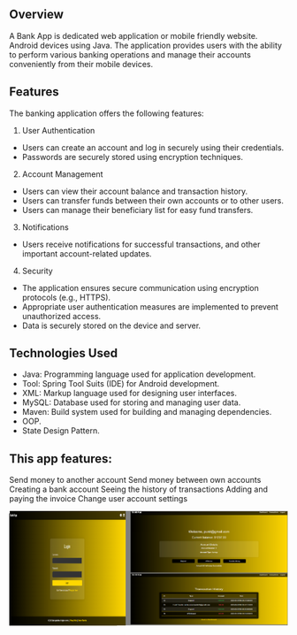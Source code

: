 ## Overview
A Bank App is dedicated web application or mobile friendly website. Android devices using Java. The application provides users with the ability to perform various banking operations and manage their accounts conveniently from their mobile devices.

## Features
The banking application offers the following features:

1. User Authentication
- Users can create an account and log in securely using their credentials.
- Passwords are securely stored using encryption techniques.

2. Account Management
- Users can view their account balance and transaction history.
- Users can transfer funds between their own accounts or to other users.
- Users can manage their beneficiary list for easy fund transfers.

3. Notifications
- Users receive notifications for successful transactions, and other important account-related updates.

4. Security
- The application ensures secure communication using encryption protocols (e.g., HTTPS).
- Appropriate user authentication measures are implemented to prevent unauthorized access.
- Data is securely stored on the device and server.

## Technologies Used
 - Java: Programming language used for application development.
 - Tool: Spring Tool Suits (IDE) for Android development.
 - XML: Markup language used for designing user interfaces.
 - MySQL: Database used for storing and managing user data.
 - Maven: Build system used for building and managing dependencies.
 - OOP.
 - State Design Pattern.
 
## This app features:
Send money to another account
Send money between own accounts
Creating a bank account
Seeing the history of transactions
Adding and paying the invoice
Change user account settings

![image alt](https://github.com/Hemant15-Bl/Bank-App/blob/ae19853408a77b8deed00e3f6b22f45beef4f652/Readme.png)
